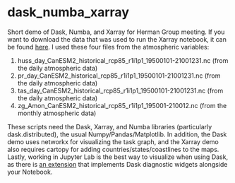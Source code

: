 # dask_numba_xarray
Short demo of Dask, Numba, and Xarray for Herman Group meeting. If you want to download the data that was used to run the Xarray notebook, it can be found [here](https://www.earthsystemgrid.org/dataset/ucar.cgd.ccsm4.CLIVAR_LE.canesm2_lens_new.html). I used these four files from the atmospheric variables:
1. huss_day_CanESM2_historical_rcp85_r1i1p1_19500101-21001231.nc (from the daily atmospheric data)
2. pr_day_CanESM2_historical_rcp85_r1i1p1_19500101-21001231.nc (from the daily atmospheric data)
3. tas_day_CanESM2_historical_rcp85_r1i1p1_19500101-21001231.nc (from the daily atmospheric data)
4. zg_Amon_CanESM2_historical_rcp85_r1i1p1_195001-210012.nc (from the monthly atmospheric data)

These scripts need the Dask, Xarray, and Numba libraries (particularly dask.distributed), the usual Numpy/Pandas/Matplotlib. In addition, the Dask demo uses networkx for visualizing the task graph, and the Xarray demo also requires cartopy for adding countries/states/coastlines to the maps. Lastly, working in Jupyter Lab is the best way to visualize when using Dask, as there is [an extension](https://github.com/dask/dask-labextension) that implements Dask diagnostic widgets alongside your Notebook.
